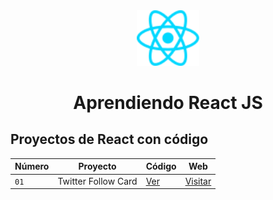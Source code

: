 <div align="center">
    <img alt="Curso de React js desde cero y con proyectos" src="./public/images/logo/react.svg"  width="100"/>

# Aprendiendo React JS
</div>

## Proyectos de React con código

| Número | Proyecto | Código | Web |
| --- | --- | --- | --- |
| `01` | Twitter Follow Card | [Ver](projects/01-twitter-follow-card/) | [Visitar](https://midu-react-01.surge.sh) |